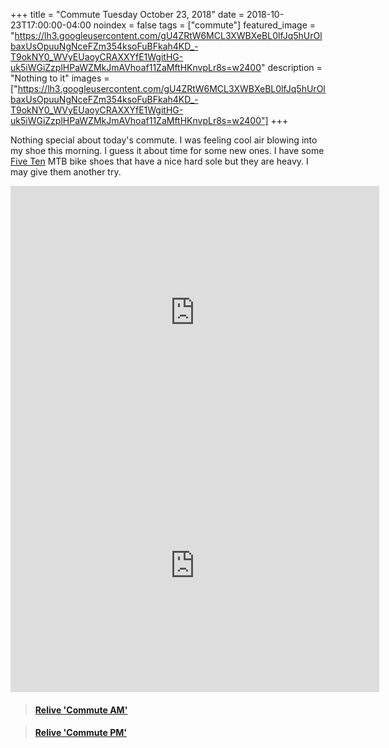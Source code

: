 +++
title =  "Commute Tuesday October 23, 2018"
date = 2018-10-23T17:00:00-04:00
noindex = false
tags = ["commute"]
featured_image = "https://lh3.googleusercontent.com/gU4ZRtW6MCL3XWBXeBL0lfJq5hUrOlbaxUsOpuuNgNceFZm354ksoFuBFkah4KD_-T9okNY0_WVyEUaoyCRAXXYfE1WgitHG-uk5iWGiZzplHPaWZMkJmAVhoaf11ZaMftHKnvpLr8s=w2400"
description = "Nothing to it"
images = ["https://lh3.googleusercontent.com/gU4ZRtW6MCL3XWBXeBL0lfJq5hUrOlbaxUsOpuuNgNceFZm354ksoFuBFkah4KD_-T9okNY0_WVyEUaoyCRAXXYfE1WgitHG-uk5iWGiZzplHPaWZMkJmAVhoaf11ZaMftHKnvpLr8s=w2400"]
+++

Nothing special about today's commute. I was feeling cool air blowing into my shoe this morning. I guess it about time for some new ones. I have some [Five Ten](http://a.co/d/7tAlizQ) MTB bike shoes that have a nice hard sole but they are heavy. I may give them another try.



<iframe height='405' width='590' frameborder='0' allowtransparency='true' scrolling='no' src='https://www.strava.com/activities/1922269666/embed/e714ad31cae37a0d964dd0621b614159e86570bf'></iframe>

<iframe height='405' width='590' frameborder='0' allowtransparency='true' scrolling='no' src='https://www.strava.com/activities/1923474750/embed/6bc7e6de71091b27968a383059c7d3ba07bca8d6'></iframe>


<blockquote class="embedly-card" data-card-controls="0" data-card-key="f1631a41cb254ca5b035dc5747a5bd75"><h4><a href="https://www.relive.cc/view/1922269666?r=embed-site">Relive 'Commute AM'</a></h4></blockquote>
        <script async src="//cdn.embedly.com/widgets/platform.js" charset="UTF-8"></script>

<blockquote class="embedly-card" data-card-controls="0" data-card-key="f1631a41cb254ca5b035dc5747a5bd75"><h4><a href="https://www.relive.cc/view/1923474750?r=embed-site">Relive 'Commute PM'</a></h4></blockquote>
      <script async src="//cdn.embedly.com/widgets/platform.js" charset="UTF-8"></script>
